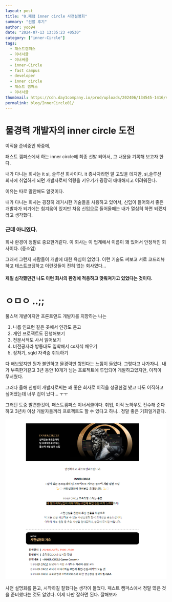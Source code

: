 ```yaml
---
layout: post
title: "0.패캠 inner circle 사전설명회"
summary: "선발 후기"
author: yoo94
date: "2024-07-13 13:35:23 +0530"
category: ["inner-Circle"]
tags:
  - 패스트캠퍼스
  - 이너서클
  - 이너써클
  - inner-Circle
  - fast campus
  - developer
  - inner circle
  - 패스트 캠퍼스
  - 이너서클
thumbnail: https://cdn.day1company.io/prod/uploads/202406/134545-1416/simbol-black.png
permalink: blog/InnerCircle01/
---
```


# 물경력 개발자의 inner circle 도전

이직을 준비중인 와중에,

패스트 캠퍼스에서 하는 inner circle에 최종 선발 되어서, 그 내용을 기록해 보고자 한다.

내가 다니는 회사는 it si, 솔루션 회사이다. it 종사자라면 알 고있을 테지만, si,솔루션 회사에 취업하게 되면
개발자로써 역량을 키우기가 굉장히 애매해지고 어려워진다.

이유는 따로 말안해도 알것이다.

내가 다니는 회사는 굉장히 레거시한 기술들을 사용하고 있어서, 신입이 들어와서 좋은 개발자가 되기에는 힘겨움이 있지만
처음 신입으로 들어올때는 내가 열심히 하면 되겠지 라고 생각했다.

### 근데 아니였다.

회사 환경이 정말로 중요한거같다. 이 회사는 이 업계에서 이름이 꽤 있어서 안정적인 회사이다. (중소임)

그래서 그런지 사람들이 개발에 대한 욕심이 없었다. 이런 기술도 써보고 서로 코드리뷰하고 테스트코딩하고
이런것들이 전혀 없는 회사였다...

#### 제일 심각했던건 나도 이런 회사의 환경에 적응하고 맞춰져가고 있었다는 것이다.

# ㅇㅁㅇ ..;;

풀스택 개발이지만 프론트앤드 개발자를 지향하는 나는

1. 나름 인프런 같은 곳에서 인강도 듣고
2. 개인 프로젝트도 진행해보기
3. 전문서적도 사서 읽어보기
4. 비전공자라 방통대도 입학해서 cs지식 채우기
5. 정처기, sqld 자격증 취득하기

다 해보았지만 뭔가 불안하고 물경력만 쌓인다는 느낌이 들었다. 그렇다고 나가자니.. 내가 부족한거같고
3년 동안 10개가 넘는 프로젝트에 투입되어 개발하고있지만, 이직이 무서웠다.

그러다 올해 친형이 개발자로써는 꽤 좋은 회사로 이직을 성공한걸 봤고 나도 이직하고 싶어졌는데
너무 겁이 났다... ㅜㅜ

그러던 도중 발견한것이, 패스트캠퍼스 이너서클이다. 취업, 이직 노하우도 전수해 준다하고
3년차 이상 개발자들끼리 프로젝트도 할 수 있다고 하니.. 정말 좋은 기회일거같다.

![img.png](../assets/img/innercircle1.png)

사전 설명회를 듣고, 시작하길 잘했다는 생각이 들었다.
패스트 캠퍼스에서 정말 많은 것을 준비했다는 것도 알았다.
이제 나만 잘하면 된다. 잘해보자
